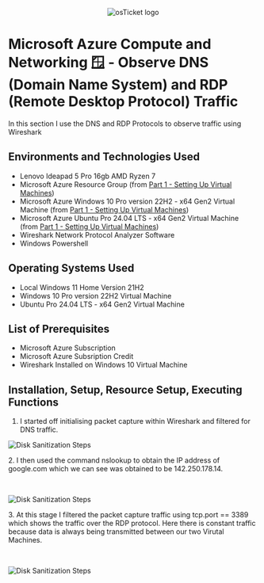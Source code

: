 <p align="center">
<img src="https://imgur.com/wYucC7L.png" alt="osTicket logo"/>
</p>

<h1>Microsoft Azure Compute and Networking 🪟 - Observe DNS (Domain Name System) and RDP (Remote Desktop Protocol) Traffic</h1>
In this section I use the DNS and RDP Protocols to observe traffic using Wireshark <br />

<h2>Environments and Technologies Used</h2>

- Lenovo Ideapad 5 Pro 16gb AMD Ryzen 7
- Microsoft Azure Resource Group (from [Part 1 - Setting Up Virtual Machines](https://github.com/cyberwahid01/2.1-Virtual-Machine-Setup))
- Microsoft Azure Windows 10 Pro version 22H2 - x64 Gen2 Virtual Machine (from [Part 1 - Setting Up Virtual Machines](https://github.com/cyberwahid01/2.1-Virtual-Machine-Setup))
- Microsoft Azure Ubuntu Pro 24.04 LTS - x64 Gen2 Virtual Machine (from [Part 1 - Setting Up Virtual Machines](https://github.com/cyberwahid01/2.1-Virtual-Machine-Setup))
- Wireshark Network Protocol Analyzer Software
- Windows Powershell

<h2>Operating Systems Used </h2>

- Local Windows 11 Home Version 21H2</b>
- Windows 10 Pro version 22H2 Virtual Machine
- Ubuntu Pro 24.04 LTS - x64 Gen2 Virtual Machine

<h2>List of Prerequisites</h2>

- Microsoft Azure Subscription
- Microsoft Azure Subsription Credit
- Wireshark Installed on Windows 10 Virtual Machine

<h2>Installation, Setup, Resource Setup, Executing Functions</h2>

1. I started off initialising packet capture within Wireshark and filtered for DNS traffic.
<p>
<img src="https://imgur.com/67kkrGc.png" alt="Disk Sanitization Steps"/>
</p>
<p>
2. I then used the command nslookup to obtain the IP address of google.com which we can see was obtained to be 142.250.178.14.
</p>
<br />

<p>
<img src="https://imgur.com/dkviLEc.png" alt="Disk Sanitization Steps"/>
</p>
<p>
3. At this stage I filtered the packet capture traffic using tcp.port == 3389 which shows the traffic over the RDP protocol. Here there is constant traffic because data is always being transmitted between our two Virutal Machines.
</p>
<br />

<p>
<img src="https://imgur.com/BC3HUte.png" alt="Disk Sanitization Steps"/>
</p>
<p>
